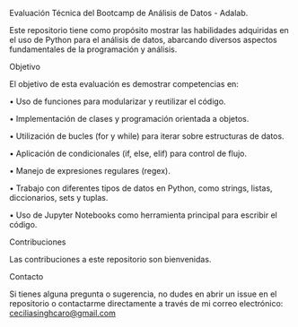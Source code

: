 Evaluación Técnica del Bootcamp de Análisis de Datos - Adalab.

Este repositorio tiene como propósito mostrar las habilidades adquiridas en el uso de Python para el análisis de datos, abarcando diversos aspectos fundamentales de la programación y análisis.

Objetivo

El objetivo de esta evaluación es demostrar competencias en:

•	Uso de funciones para modularizar y reutilizar el código.

•	Implementación de clases y programación orientada a objetos.

•	Utilización de bucles (for y while) para iterar sobre estructuras de datos.

•	Aplicación de condicionales (if, else, elif) para control de flujo.

•	Manejo de expresiones regulares (regex).

•	Trabajo con diferentes tipos de datos en Python, como strings, listas, diccionarios, sets y tuplas.

•	Uso de Jupyter Notebooks como herramienta principal para escribir el código.

Contribuciones

Las contribuciones a este repositorio son bienvenidas. 

Contacto

Si tienes alguna pregunta o sugerencia, no dudes en abrir un issue en el repositorio o contactarme directamente a través de mi correo electrónico: ceciliasinghcaro@gmail.com


